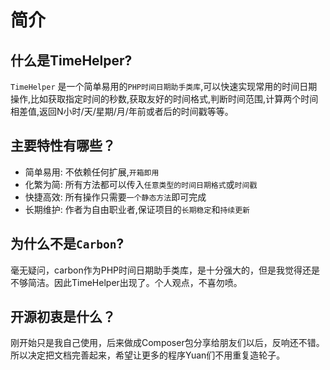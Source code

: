 # 简介

## 什么是TimeHelper?

`TimeHelper` 是一个简单易用的`PHP时间日期助手类库`,可以快速实现常用的时间日期操作,比如获取指定时间的秒数,获取友好的时间格式,判断时间范围,计算两个时间相差值,返回N小时/天/星期/月/年前或者后的时间戳等等。

## 主要特性有哪些？

* 简单易用: 不依赖任何扩展,`开箱即用`
* 化繁为简: 所有方法都可以传入`任意类型的时间日期格式`或`时间戳`
* 快捷高效: 所有操作只需要`一个静态方法`即可完成
* 长期维护: 作者为自由职业者,保证项目的`长期稳定`和`持续更新`

## 为什么不是`Carbon`?

毫无疑问，carbon作为PHP时间日期助手类库，是十分强大的，但是我觉得还是不够简洁。因此TimeHelper出现了。个人观点，不喜勿喷。

## 开源初衷是什么？

刚开始只是我自己使用，后来做成Composer包分享给朋友们以后，反响还不错。所以决定把文档完善起来，希望让更多的程序Yuan们不用重复造轮子。
